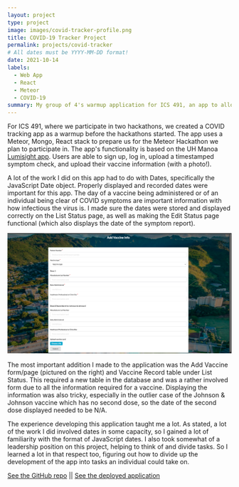 ```yaml
---
layout: project
type: project
image: images/covid-tracker-profile.png
title: COVID-19 Tracker Project
permalink: projects/covid-tracker
# All dates must be YYYY-MM-DD format!
date: 2021-10-14
labels:
  - Web App
  - React
  - Meteor
  - COVID-19
summary: My group of 4's warmup application for ICS 491, an app to allow one to record COVID symptoms and vaccination status.
---
```


For ICS 491, where we participate in two hackathons, we created a COVID tracking app as a warmup before the hackathons started. The app uses a Meteor, Mongo, React stack to prepare us for the Meteor Hackathon we plan to participate in. The app's functionality is based on the UH Manoa [Lumisight app](https://uh.campus.lumisight.com/). Users are able to sign up, log in, upload a timestamped symptom check, and upload their vaccine information (with a photo!).

A lot of the work I did on this app had to do with Dates, specifically the JavaScript Date object. Properly displayed and recorded dates were important for this app. The day of a vaccine being administered or of an individual being clear of COVID symptoms are important information with how infectious the virus is. I made sure the dates were stored and displayed correctly on the List Status page, as well as making the Edit Status page functional (which also displays the date of the symptom report). 

<img class="ui large right floated rounded image" src="../images/covid-tracker-form.png">

The most important addition I made to the application was the Add Vaccine form/page (pictured on the right) and Vaccine Record table under List Status. This required a new table in the database and was a rather involved form due to all the information required for a vaccine. Displaying the information was also tricky, especially in the outlier case of the Johnson & Johnson vaccine which has no second dose, so the date of the second dose displayed needed to be N/A. 

The experience developing this application taught me a lot. As stated, a lot of the work I did involved dates in some capacity, so I gained a lot of familiarity with the format of JavaScript dates. I also took somewhat of a leadership position on this project, helping to think of and divide tasks. So I learned a lot in that respect too, figuring out how to divide up the development of the app into tasks an individual could take on.

[See the GitHub repo](https://github.com/ICS491-Fall2021/covid-tracker) 
||
[See the deployed application](https://covid-tracker.meteorapp.com/)






